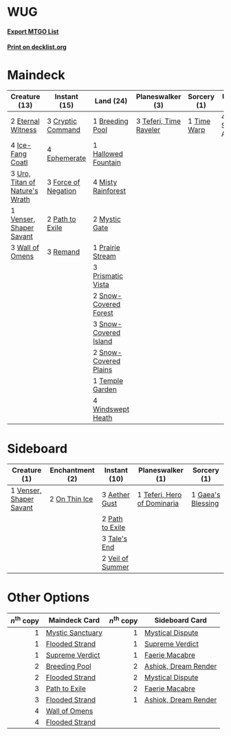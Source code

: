 # WUG

#### [Export MTGO List](../collection/WUG/WUG.txt)
#### [Print on decklist.org](http://decklist.org/?deckmain=1%09Breeding%20Pool%0A3%09Cryptic%20Command%0A4%09Ephemerate%0A2%09Eternal%20Witness%0A3%09Force%20of%20Negation%0A1%09Hallowed%20Fountain%0A4%09Ice-Fang%20Coatl%0A4%09Misty%20Rainforest%0A2%09Mystic%20Gate%0A2%09Path%20to%20Exile%0A1%09Prairie%20Stream%0A3%09Prismatic%20Vista%0A3%09Remand%0A4%09Skyclave%20Apparition%0A2%09Snow-Covered%20Forest%0A3%09Snow-Covered%20Island%0A2%09Snow-Covered%20Plains%0A3%09Teferi,%20Time%20Raveler%0A1%09Temple%20Garden%0A1%09Time%20Warp%0A3%09Uro,%20Titan%20of%20Nature's%20Wrath%0A1%09Venser,%20Shaper%20Savant%0A3%09Wall%20of%20Omens%0A4%09Windswept%20Heath&deckside=3%09Aether%20Gust%0A1%09Gaea's%20Blessing%0A2%09On%20Thin%20Ice%0A2%09Path%20to%20Exile%0A3%09Tale's%20End%0A1%09Teferi,%20Hero%20of%20Dominaria%0A2%09Veil%20of%20Summer%0A1%09Venser,%20Shaper%20Savant)
# Maindeck

|                                              Creature (13)                                              |                                         Instant (15)                                         |                                           Land (24)                                            |                                        Planeswalker (3)                                         |                                     Sorcery (1)                                      |     Unknown (4)     |
|---------------------------------------------------------------------------------------------------------|----------------------------------------------------------------------------------------------|------------------------------------------------------------------------------------------------|-------------------------------------------------------------------------------------------------|--------------------------------------------------------------------------------------|---------------------|
|2 [Eternal Witness](http://gatherer.wizards.com/Pages/Card/Details.aspx?multiverseid=51628)              |3 [Cryptic Command](http://gatherer.wizards.com/Pages/Card/Details.aspx?multiverseid=438614)  |1 [Breeding Pool](http://gatherer.wizards.com/Pages/Card/Details.aspx?multiverseid=97088)       |3 [Teferi, Time Raveler](http://gatherer.wizards.com/Pages/Card/Details.aspx?multiverseid=461148)|1 [Time Warp](http://gatherer.wizards.com/Pages/Card/Details.aspx?multiverseid=439354)|4 Skyclave Apparition|
|4 [Ice-Fang Coatl](http://gatherer.wizards.com/Pages/Card/Details.aspx?multiverseid=464152)              |4 [Ephemerate](http://gatherer.wizards.com/Pages/Card/Details.aspx?multiverseid=463956)       |1 [Hallowed Fountain](http://gatherer.wizards.com/Pages/Card/Details.aspx?multiverseid=97071)   |                                                                                                 |                                                                                      |                     |
|3 [Uro, Titan of Nature's Wrath](http://gatherer.wizards.com/Pages/Card/Details.aspx?multiverseid=476480)|3 [Force of Negation](http://gatherer.wizards.com/Pages/Card/Details.aspx?multiverseid=464001)|4 [Misty Rainforest](http://gatherer.wizards.com/Pages/Card/Details.aspx?multiverseid=405102)   |                                                                                                 |                                                                                      |                     |
|1 [Venser, Shaper Savant](http://gatherer.wizards.com/Pages/Card/Details.aspx?multiverseid=136209)       |2 [Path to Exile](http://gatherer.wizards.com/Pages/Card/Details.aspx?multiverseid=220511)    |2 [Mystic Gate](http://gatherer.wizards.com/Pages/Card/Details.aspx?multiverseid=409557)        |                                                                                                 |                                                                                      |                     |
|3 [Wall of Omens](http://gatherer.wizards.com/Pages/Card/Details.aspx?multiverseid=247400)               |3 [Remand](http://gatherer.wizards.com/Pages/Card/Details.aspx?multiverseid=380255)           |1 [Prairie Stream](http://gatherer.wizards.com/Pages/Card/Details.aspx?multiverseid=401998)     |                                                                                                 |                                                                                      |                     |
|                                                                                                         |                                                                                              |3 [Prismatic Vista](http://gatherer.wizards.com/Pages/Card/Details.aspx?multiverseid=464193)    |                                                                                                 |                                                                                      |                     |
|                                                                                                         |                                                                                              |2 [Snow-Covered Forest](http://gatherer.wizards.com/Pages/Card/Details.aspx?multiverseid=121192)|                                                                                                 |                                                                                      |                     |
|                                                                                                         |                                                                                              |3 [Snow-Covered Island](http://gatherer.wizards.com/Pages/Card/Details.aspx?multiverseid=121130)|                                                                                                 |                                                                                      |                     |
|                                                                                                         |                                                                                              |2 [Snow-Covered Plains](http://gatherer.wizards.com/Pages/Card/Details.aspx?multiverseid=121267)|                                                                                                 |                                                                                      |                     |
|                                                                                                         |                                                                                              |1 [Temple Garden](http://gatherer.wizards.com/Pages/Card/Details.aspx?multiverseid=405112)      |                                                                                                 |                                                                                      |                     |
|                                                                                                         |                                                                                              |4 [Windswept Heath](http://gatherer.wizards.com/Pages/Card/Details.aspx?multiverseid=405115)    |                                                                                                 |                                                                                      |                     |


# Sideboard

|                                           Creature (1)                                           |                                    Enchantment (2)                                     |                                       Instant (10)                                        |                                           Planeswalker (1)                                           |                                        Sorcery (1)                                         |
|--------------------------------------------------------------------------------------------------|----------------------------------------------------------------------------------------|-------------------------------------------------------------------------------------------|------------------------------------------------------------------------------------------------------|--------------------------------------------------------------------------------------------|
|1 [Venser, Shaper Savant](http://gatherer.wizards.com/Pages/Card/Details.aspx?multiverseid=136209)|2 [On Thin Ice](http://gatherer.wizards.com/Pages/Card/Details.aspx?multiverseid=463969)|3 [Aether Gust](http://gatherer.wizards.com/Pages/Card/Details.aspx?multiverseid=466796)   |1 [Teferi, Hero of Dominaria](http://gatherer.wizards.com/Pages/Card/Details.aspx?multiverseid=443095)|1 [Gaea's Blessing](http://gatherer.wizards.com/Pages/Card/Details.aspx?multiverseid=417433)|
|                                                                                                  |                                                                                        |2 [Path to Exile](http://gatherer.wizards.com/Pages/Card/Details.aspx?multiverseid=220511) |                                                                                                      |                                                                                            |
|                                                                                                  |                                                                                        |3 [Tale's End](http://gatherer.wizards.com/Pages/Card/Details.aspx?multiverseid=466831)    |                                                                                                      |                                                                                            |
|                                                                                                  |                                                                                        |2 [Veil of Summer](http://gatherer.wizards.com/Pages/Card/Details.aspx?multiverseid=466952)|                                                                                                      |                                                                                            |


# Other Options

|*n*<sup>th</sup> copy|                                       Maindeck Card                                       |*n*<sup>th</sup> copy|                                        Sideboard Card                                         |
|--------------------:|-------------------------------------------------------------------------------------------|--------------------:|-----------------------------------------------------------------------------------------------|
|                    1|[Mystic Sanctuary](http://gatherer.wizards.com/Pages/Card/Details.aspx?multiverseid=473209)|                    1|[Mystical Dispute](http://gatherer.wizards.com/Pages/Card/Details.aspx?multiverseid=473020)    |
|                    1|[Flooded Strand](http://gatherer.wizards.com/Pages/Card/Details.aspx?multiverseid=405098)  |                    1|[Supreme Verdict](http://gatherer.wizards.com/Pages/Card/Details.aspx?multiverseid=438776)     |
|                    1|[Supreme Verdict](http://gatherer.wizards.com/Pages/Card/Details.aspx?multiverseid=438776) |                    1|[Faerie Macabre](http://gatherer.wizards.com/Pages/Card/Details.aspx?multiverseid=201822)      |
|                    2|[Breeding Pool](http://gatherer.wizards.com/Pages/Card/Details.aspx?multiverseid=97088)    |                    2|[Ashiok, Dream Render](http://gatherer.wizards.com/Pages/Card/Details.aspx?multiverseid=461155)|
|                    2|[Flooded Strand](http://gatherer.wizards.com/Pages/Card/Details.aspx?multiverseid=405098)  |                    2|[Mystical Dispute](http://gatherer.wizards.com/Pages/Card/Details.aspx?multiverseid=473020)    |
|                    3|[Path to Exile](http://gatherer.wizards.com/Pages/Card/Details.aspx?multiverseid=220511)   |                    2|[Faerie Macabre](http://gatherer.wizards.com/Pages/Card/Details.aspx?multiverseid=201822)      |
|                    3|[Flooded Strand](http://gatherer.wizards.com/Pages/Card/Details.aspx?multiverseid=405098)  |                    1|[Ashiok, Dream Render](http://gatherer.wizards.com/Pages/Card/Details.aspx?multiverseid=461155)|
|                    4|[Wall of Omens](http://gatherer.wizards.com/Pages/Card/Details.aspx?multiverseid=247400)   |                     |                                                                                               |
|                    4|[Flooded Strand](http://gatherer.wizards.com/Pages/Card/Details.aspx?multiverseid=405098)  |                     |                                                                                               |

